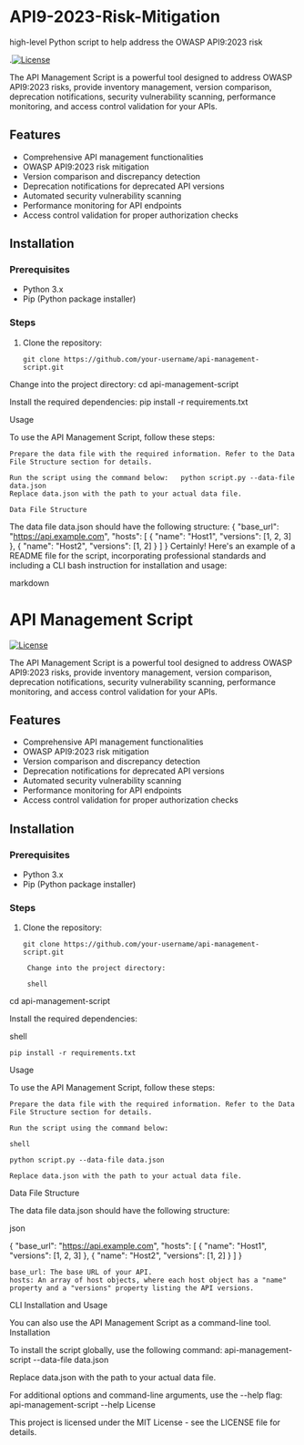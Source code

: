 # API9-2023-Risk-Mitigation
 high-level Python script to help address the OWASP API9:2023 risk

 .[![License](https://img.shields.io/badge/license-MIT-blue.svg)](LICENSE)

The API Management Script is a powerful tool designed to address OWASP API9:2023 risks, provide inventory management, version comparison, deprecation notifications, security vulnerability scanning, performance monitoring, and access control validation for your APIs.

## Features

- Comprehensive API management functionalities
- OWASP API9:2023 risk mitigation
- Version comparison and discrepancy detection
- Deprecation notifications for deprecated API versions
- Automated security vulnerability scanning
- Performance monitoring for API endpoints
- Access control validation for proper authorization checks

## Installation

### Prerequisites

- Python 3.x
- Pip (Python package installer)

### Steps

1. Clone the repository:

   ```shell
   git clone https://github.com/your-username/api-management-script.git

Change into the project directory:
  cd api-management-script

Install the required dependencies:
   pip install -r requirements.txt

   Usage

To use the API Management Script, follow these steps:

    Prepare the data file with the required information. Refer to the Data File Structure section for details.

    Run the script using the command below:   python script.py --data-file data.json 
    Replace data.json with the path to your actual data file.

    Data File Structure

The data file data.json should have the following structure: {
  "base_url": "https://api.example.com",
  "hosts": [
    {
      "name": "Host1",
      "versions": [1, 2, 3]
    },
    {
      "name": "Host2",
      "versions": [1, 2]
    }
  ]
}
Certainly! Here's an example of a README file for the script, incorporating professional standards and including a CLI bash instruction for installation and usage:

markdown

# API Management Script

[![License](https://img.shields.io/badge/license-MIT-blue.svg)](LICENSE)

The API Management Script is a powerful tool designed to address OWASP API9:2023 risks, provide inventory management, version comparison, deprecation notifications, security vulnerability scanning, performance monitoring, and access control validation for your APIs.

## Features

- Comprehensive API management functionalities
- OWASP API9:2023 risk mitigation
- Version comparison and discrepancy detection
- Deprecation notifications for deprecated API versions
- Automated security vulnerability scanning
- Performance monitoring for API endpoints
- Access control validation for proper authorization checks

## Installation

### Prerequisites

- Python 3.x
- Pip (Python package installer)

### Steps

1. Clone the repository:

   ```shell
   git clone https://github.com/your-username/api-management-script.git

    Change into the project directory:

    shell

cd api-management-script

Install the required dependencies:

shell

    pip install -r requirements.txt

Usage

To use the API Management Script, follow these steps:

    Prepare the data file with the required information. Refer to the Data File Structure section for details.

    Run the script using the command below:

    shell

    python script.py --data-file data.json

    Replace data.json with the path to your actual data file.

Data File Structure

The data file data.json should have the following structure:

json

{
  "base_url": "https://api.example.com",
  "hosts": [
    {
      "name": "Host1",
      "versions": [1, 2, 3]
    },
    {
      "name": "Host2",
      "versions": [1, 2]
    }
  ]
}

    base_url: The base URL of your API.
    hosts: An array of host objects, where each host object has a "name" property and a "versions" property listing the API versions.

CLI Installation and Usage

You can also use the API Management Script as a command-line tool.
Installation

To install the script globally, use the following command: api-management-script --data-file data.json

Replace data.json with the path to your actual data file.

For additional options and command-line arguments, use the --help flag:   
   api-management-script --help
License

This project is licensed under the MIT License - see the LICENSE file for details.



    

